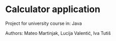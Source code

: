 # Calculator application

Project for university course in: Java

Authors: Mateo Martinjak, Lucija Valentić, Iva Tutiš


